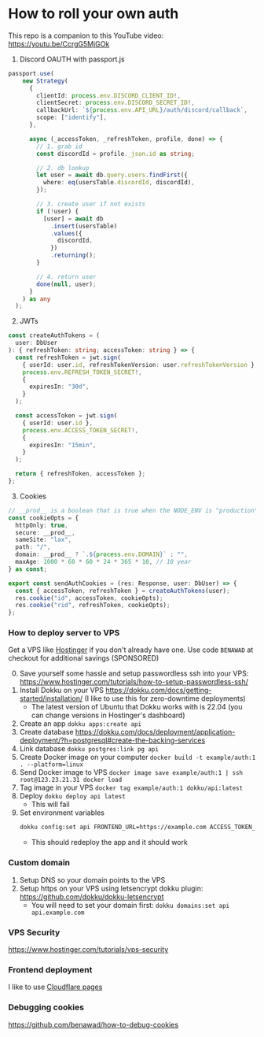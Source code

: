 # How to roll your own auth

This repo is a companion to this YouTube video: https://youtu.be/CcrgG5MjGOk

1. Discord OAUTH with passport.js

```ts
passport.use(
    new Strategy(
      {
        clientId: process.env.DISCORD_CLIENT_ID!,
        clientSecret: process.env.DISCORD_SECRET_ID!,
        callbackUrl: `${process.env.API_URL}/auth/discord/callback`,
        scope: ["identify"],
      },

      async (_accessToken, _refreshToken, profile, done) => {
        // 1. grab id
        const discordId = profile._json.id as string;

        // 2. db lookup
        let user = await db.query.users.findFirst({
          where: eq(usersTable.discordId, discordId),
        });

        // 3. create user if not exists
        if (!user) {
          [user] = await db
            .insert(usersTable)
            .values({
              discordId,
            })
            .returning();
        }

        // 4. return user
        done(null, user);
      }
    ) as any
  );
```

2. JWTs

```ts
const createAuthTokens = (
  user: DbUser
): { refreshToken: string; accessToken: string } => {
  const refreshToken = jwt.sign(
    { userId: user.id, refreshTokenVersion: user.refreshTokenVersion },
    process.env.REFRESH_TOKEN_SECRET!,
    {
      expiresIn: "30d",
    }
  );

  const accessToken = jwt.sign(
    { userId: user.id },
    process.env.ACCESS_TOKEN_SECRET!,
    {
      expiresIn: "15min",
    }
  );

  return { refreshToken, accessToken };
};
```

3. Cookies

```ts
// __prod__ is a boolean that is true when the NODE_ENV is "production"
const cookieOpts = {
  httpOnly: true,
  secure: __prod__,
  sameSite: "lax",
  path: "/",
  domain: __prod__ ? `.${process.env.DOMAIN}` : "",
  maxAge: 1000 * 60 * 60 * 24 * 365 * 10, // 10 year
} as const;

export const sendAuthCookies = (res: Response, user: DbUser) => {
  const { accessToken, refreshToken } = createAuthTokens(user);
  res.cookie("id", accessToken, cookieOpts);
  res.cookie("rid", refreshToken, cookieOpts);
};
```

### How to deploy server to VPS

Get a VPS like [Hostinger](https://hostinger.com/benawad) if you don't already have one. Use code `BENAWAD` at checkout for additional savings (SPONSORED)

0. Save yourself some hassle and setup passwordless ssh into your VPS: https://www.hostinger.com/tutorials/how-to-setup-passwordless-ssh/
1. Install Dokku on your VPS https://dokku.com/docs/getting-started/installation/ (I like to use this for zero-downtime deployments)
   - The latest version of Ubuntu that Dokku works with is 22.04 (you can change versions in Hostinger's dashboard)
2. Create an app `dokku apps:create api`
3. Create database https://dokku.com/docs/deployment/application-deployment/?h=postgresql#create-the-backing-services
4. Link database `dokku postgres:link pg api`
5. Create Docker image on your computer `docker build -t example/auth:1 . --platform=linux`
6. Send Docker image to VPS `docker image save example/auth:1 | ssh root@123.23.21.31 docker load`
7. Tag image in your VPS `docker tag example/auth:1 dokku/api:latest`
8. Deploy `dokku deploy api latest`
   - This will fail
9. Set environment variables
    ```bash
   dokku config:set api FRONTEND_URL=https://example.com ACCESS_TOKEN_SECRET=hj890duj01jd9012j0dj9021390132 REFRESH_TOKEN_SECRET=q90wej9201je091212903291308 DISCORD_SECRET_ID=asdj902j1d0921 DISCORD_CLIENT_ID=129032180312 DOMAIN=example.com
    ```
   - This should redeploy the app and it should work

### Custom domain

1. Setup DNS so your domain points to the VPS
2. Setup https on your VPS using letsencrypt dokku plugin: https://github.com/dokku/dokku-letsencrypt
   - You will need to set your domain first: `dokku domains:set api api.example.com`

### VPS Security

https://www.hostinger.com/tutorials/vps-security

### Frontend deployment

I like to use [Cloudflare pages](https://pages.cloudflare.com/)

### Debugging cookies

https://github.com/benawad/how-to-debug-cookies
